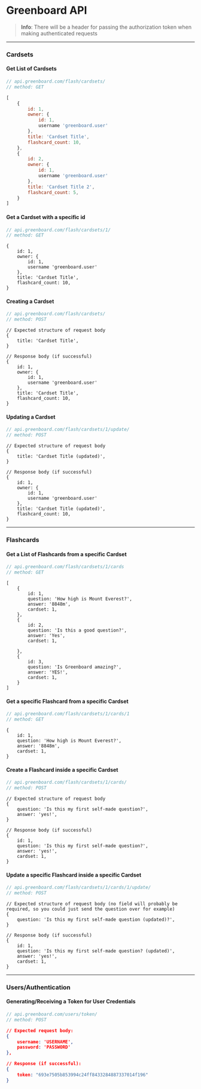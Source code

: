# Greenboard API 
> **Info**: There will be a header for passing the authorization token when making authenticated requests 

---
### Cardsets
#### Get List of Cardsets
```javascript
// api.greenboard.com/flash/cardsets/
// method: GET
```
```javascript
[
	{
		id: 1,
		owner: {
			id: 1, 
			username 'greenboard.user'
		},
		title: 'Cardset Title',
		flashcard_count: 10, 
	}, 
	{
		id: 2,
		owner: {
			id: 1, 
			username 'greenboard.user'
		},
		title: 'Cardset Title 2',
		flashcard_count: 5, 
	}
]
```

#### Get a Cardset with a specific id
```javascript
// api.greenboard.com/flash/cardsets/1/
// method: GET
```
```
{
	id: 1,
	owner: {
		id: 1, 
		username 'greenboard.user'
	},
	title: 'Cardset Title',
	flashcard_count: 10, 
}
```

#### Creating a Cardset
```javascript
// api.greenboard.com/flash/cardsets/
// method: POST
```
```
// Expected structure of request body
{
	title: 'Cardset Title',
}

// Response body (if successful)
{
	id: 1,
	owner: {
		id: 1, 
		username 'greenboard.user'
	},
	title: 'Cardset Title',
	flashcard_count: 10, 
}
```

#### Updating a Cardset
```javascript
// api.greenboard.com/flash/cardsets/1/update/
// method: POST
```
```
// Expected structure of request body
{
	title: 'Cardset Title (updated)',
}

// Response body (if successful)
{
	id: 1,
	owner: {
		id: 1, 
		username 'greenboard.user'
	},
	title: 'Cardset Title (updated)',
	flashcard_count: 10, 
}
```
---
### Flashcards
#### Get a List of Flashcards from a specific Cardset
```javascript
// api.greenboard.com/flash/cardsets/1/cards
// method: GET
```
```
[
	{
		id: 1,
		question: 'How high is Mount Everest?',
		answer: '8848m',
		cardset: 1,
	}, 
	{
		id: 2,
		question: 'Is this a good question?',
		answer: 'Yes',
		cardset: 1,
		
	},
	{
		id: 3,
		question: 'Is Greenboard amazing?',
		answer: 'YES!',
		cardset: 1,
	}
]
```

#### Get a specific Flashcard from a specific Cardset
```javascript
// api.greenboard.com/flash/cardsets/1/cards/1
// method: GET
```
```
{
	id: 1,
	question: 'How high is Mount Everest?',
	answer: '8848m',
	cardset: 1,
}
```

#### Create a Flashcard inside a specific Cardset
```javascript
// api.greenboard.com/flash/cardsets/1/cards/
// method: POST
```
```
// Expected structure of request body
{
	question: 'Is this my first self-made question?',
	answer: 'yes!',
}

// Response body (if successful)
{
	id: 1, 
	question: 'Is this my first self-made question?',
	answer: 'yes!',
	cardset: 1,
}
```

#### Update a specific Flashcard inside a specific Cardset
```javascript
// api.greenboard.com/flash/cardsets/1/cards/1/update/
// method: POST
```
```
// Expected structure of request body (no field will probably be required, so you could just send the question over for example)
{
	question: 'Is this my first self-made question (updated)?',
}

// Response body (if successful)
{
	id: 1, 
	question: 'Is this my first self-made question? (updated)',
	answer: 'yes!',
	cardset: 1,
}
```

--- 

### Users/Authentication
#### Generating/Receiving a Token for User Credentials
```javascript
// api.greenboard.com/users/token/
// method: POST
```
```json
// Expected request body:
{
	username: 'USERNAME',
	password: 'PASSWORD' 
}, 

// Response (if successful): 
{
    token: "693e7505b853994c24ff8433284887337014f196"
}
```
